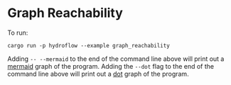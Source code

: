 # Graph Reachability

To run:
```
cargo run -p hydroflow --example graph_reachability
```

Adding `-- --mermaid` to the end of the command line above will print out a [mermaid](https://mermaid-js.github.io/) graph of the program.  Adding the `--dot` flag to the end of the command line above will print out a [dot](https://graphviz.org/doc/info/lang.html) graph of the program.